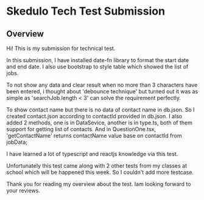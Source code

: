 # Skedulo Tech Test Submission

## Overview

Hi! This is my submission for technical test.

In this submission, I have installed date-fn library to format the start date and end date. I also use bootstrap to style table which showed the list of jobs.

To not show any data and clear result when no more than 3 characters have been entered, i thought about 'debounce technique' but turned out it was as simple as 'searchJob.length < 3' can solve the requirement perfectly.

To show contact name but there is no data of contact name in db.json. So I created contact.json according to contactId provided in db.json. I also added 2 methods, one is in DataSevice, another is in type.ts, both of them support for getting list of contacts. And in QuestionOne.tsx, 'getContactName' returns contactName value base on contactId from jobData;

I have learned a lot of typescript and reactjs knowledge via this test.

Unfortunately this test came along with 2 other tests from my classes at school which will be happened this week. So I couldn't add more testcase.

Thank you for reading my overview about the test. Iam looking forward to your reviews.
